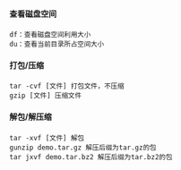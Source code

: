 #### 查看磁盘空间
	df：查看磁盘空间利用大小
	du：查看当前目录所占空间大小

#### 打包/压缩
	tar -cvf [文件] 打包文件，不压缩
	gzip [文件] 压缩文件

#### 解包/解压缩
	tar -xvf [文件] 解包
	gunzip demo.tar.gz 解压后缀为tar.gz的包
	tar jxvf demo.tar.bz2 解压后缀为tar.bz2的包



